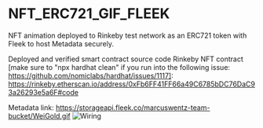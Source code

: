 # NFT_ERC721_GIF_FLEEK

NFT animation deployed to Rinkeby test network as an ERC721 token with Fleek to host Metadata securely. 

Deployed and verified smart contract source code Rinkeby NFT contract [make sure to "npx hardhat clean" if you run into the following issue: https://github.com/nomiclabs/hardhat/issues/1117]:  
https://rinkeby.etherscan.io/address/0xFb6FF41FF66a49C6785bDC76DaC93a26293e5a6F#code

Metadata link:
https://storageapi.fleek.co/marcuswentz-team-bucket/WeiGold.gif
<img src="https://github.com/MarcusWentz/WeiGold/blob/main/Images/WeiGold.gif" alt="Wiring"/>

